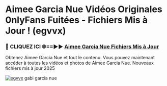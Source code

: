 # Aimee Garcia Nue Vidéos Originales 0nlyFans Fuitées - Fichiers Mis à Jour ! (egvvx)

<h3>🔴 CLIQUEZ ICI 🌐==►► <a href="https://tinyurl.com/2pmr4ezf" rel="nofollow">Aimee Garcia Nue Fichiers Mis à Jour</a></h3>

Obtenez Aimee Garcia Nue et tout le contenu. Vous pouvez maintenant accéder à toutes les vidéos et photos de Aimee Garcia Nue. Nouveaux fichiers mis à jour 2025

[![egvvx](https://i.imgur.com/6SNvagu.gif)](https://tinyurl.com/2pmr4ezf)
gabi garcia nue